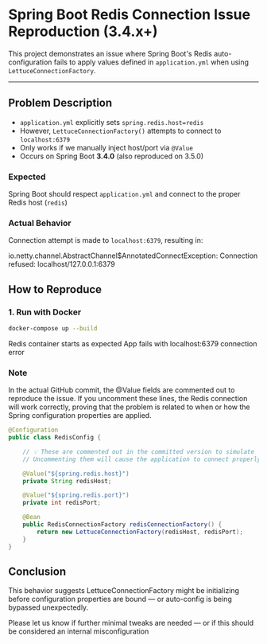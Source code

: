 # Spring Boot Redis Connection Issue Reproduction (3.4.x+)

This project demonstrates an issue where Spring Boot's Redis auto-configuration fails to apply values defined in `application.yml` when using `LettuceConnectionFactory`.

---

## Problem Description

- `application.yml` explicitly sets `spring.redis.host=redis`
- However, `LettuceConnectionFactory()` attempts to connect to `localhost:6379`
- Only works if we manually inject host/port via `@Value`
- Occurs on Spring Boot **3.4.0** (also reproduced on 3.5.0)

### Expected

Spring Boot should respect `application.yml` and connect to the proper Redis host (`redis`)

### Actual Behavior

Connection attempt is made to `localhost:6379`, resulting in:

io.netty.channel.AbstractChannel$AnnotatedConnectException: Connection refused: localhost/127.0.0.1:6379

## How to Reproduce

### 1. Run with Docker

```bash
docker-compose up --build
```

Redis container starts as expected
App fails with localhost:6379 connection error

### Note
In the actual GitHub commit, the @Value fields are commented out to reproduce the issue.
If you uncomment these lines, the Redis connection will work correctly, proving that the problem is related to when or how the Spring configuration properties are applied.

``` java
@Configuration
public class RedisConfig {

    // 💡 These are commented out in the committed version to simulate the bug.
    // Uncommenting them will cause the application to connect properly to Redis (using `spring.redis.host`).

    @Value("${spring.redis.host}")
    private String redisHost;

    @Value("${spring.redis.port}")
    private int redisPort;

    @Bean
    public RedisConnectionFactory redisConnectionFactory() {
        return new LettuceConnectionFactory(redisHost, redisPort);
    }
}
```

## Conclusion
This behavior suggests LettuceConnectionFactory might be initializing before configuration properties are bound — or auto-config is being bypassed unexpectedly.

Please let us know if further minimal tweaks are needed — or if this should be considered an internal misconfiguration
